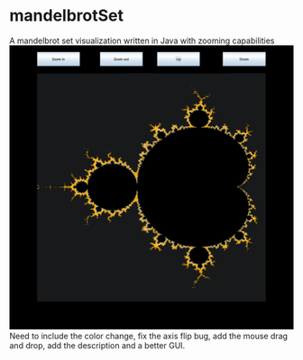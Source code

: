 # mandelbrotSet
A mandelbrot set visualization written in Java with zooming capabilities
![alt text](./pictures/v1.0-GUI.png)
Need to include the color change, fix the axis flip bug, add the mouse drag and drop, add the description and a better GUI.

